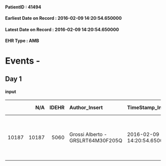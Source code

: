 
#### PatientID : 41494
#### Earliest Date on Record : 2016-02-09 14:20:54.650000
#### Latest Date on Record : 2016-02-09 14:20:54.650000
#### EHR Type : AMB

# Events - 

## Day 1

#### input
|       |    N/A |   IDEHR | Author_Insert                     | TimeStamp_Insert           | EHRType   |   PatientID |   IDDigitalSignDocument | persone_vicine   |   Unnamed: 0_x.1 |   IDANAMNESI_SOCIALE | Patient   | FamigliaAltro   | Paziente_T   | FamigliaAltro_T   |   Non_Rilevabile_x.1 | Note_Non_Rilevabile_x.1   | opt_Problemi   | Note_I                                                 | chk_contr_sintomi   | opt_paziente_a      | opt_famiglia_a   | opt_adeguatezza   | opt_paziente_solo   | opt_presente_assente   | Caregiver_principale   | opt_capacita     | ds_familiari_coinv   | opt_risorse_ec   | opt_paziente_ad   | opt_caregiver_ad   | Needs     | Fragility                    |
|------:|-------:|--------:|:----------------------------------|:---------------------------|:----------|------------:|------------------------:|:-----------------|-----------------:|---------------------:|:----------|:----------------|:-------------|:------------------|---------------------:|:--------------------------|:---------------|:-------------------------------------------------------|:--------------------|:--------------------|:-----------------|:------------------|:--------------------|:-----------------------|:-----------------------|:-----------------|:---------------------|:-----------------|:------------------|:-------------------|:----------|:-----------------------------|
| 10187 |  10187 |    5060 | Grossi Alberto - GRSLRT64M30F205Q | 2016-02-09 14:20:54.650000 | AMB       |       41494 |                  268713 | N/A              |             2489 |                 1648 | No#0      | Si#1            | No#0         | Si#1              |                    0 | NR                        | Si#1           | La paziente non √® informata della diagnosi oncologica | controllo sintomi#0 | Sovradimensionate#0 | Congruenti#1     | No#0              | Si#1                | Presente#1             | daughter               | Incrementabile#1 | altra figlia         | Adeguate#1       | Totale#2          | Totale#2           | Clinici#0 | sovraccarico assistenziale#4 |


